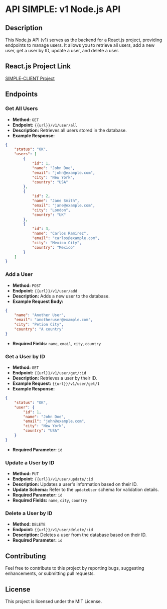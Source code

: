 # API SIMPLE: v1 Node.js API

## Description
This Node.js API (v1) serves as the backend for a React.js project, providing endpoints to manage users. It allows you to retrieve all users, add a new user, get a user by ID, update a user, and delete a user.

## React.js Project Link
[SIMPLE-CLIENT Project](https://github.com/nico-arch/SIMPLE-CLIENT)

## Endpoints

### Get All Users
- **Method:** `GET`
- **Endpoint:** `{{url}}/v1/user/all`
- **Description:** Retrieves all users stored in the database.
- **Example Response:**
```json
{
    "status": "OK",
    "users": [
        {
            "id": 1,
            "name": "John Doe",
            "email": "john@example.com",
            "city": "New York",
            "country": "USA"
        },
        {
            "id": 2,
            "name": "Jane Smith",
            "email": "jane@example.com",
            "city": "London",
            "country": "UK"
        },
        {
            "id": 3,
            "name": "Carlos Ramirez",
            "email": "carlos@example.com",
            "city": "Mexico City",
            "country": "Mexico"
        }
    ]
}
```

### Add a User
- **Method:** `POST`
- **Endpoint:** `{{url}}/v1/user/add`
- **Description:** Adds a new user to the database.
- **Example Request Body:**
```json
{
    "name": "Another User",
    "email": "anotheruser@example.com",
    "city": "Petion City",
    "country": "A country"
}
```
- **Required Fields:** `name`, `email`, `city`, `country`

### Get a User by ID
- **Method:** `GET`
- **Endpoint:** `{{url}}/v1/user/get/:id`
- **Description:** Retrieves a user by their ID.
- **Example Request:** `{{url}}/v1/user/get/1`
- **Example Response:**
```json
{
    "status": "OK",
    "user": {
        "id": 1,
        "name": "John Doe",
        "email": "john@example.com",
        "city": "New York",
        "country": "USA"
    }
}
```
- **Required Parameter:** `id`

### Update a User by ID
- **Method:** `PUT`
- **Endpoint:** `{{url}}/v1/user/update/:id`
- **Description:** Updates a user's information based on their ID.
- **Update Schema:** Refer to the `updateUser` schema for validation details.
- **Required Parameter:** `id`
- **Required Fields:** `name`, `city`, `country`

### Delete a User by ID
- **Method:** `DELETE`
- **Endpoint:** `{{url}}/v1/user/delete/:id`
- **Description:** Deletes a user from the database based on their ID.
- **Required Parameter:** `id`

## Contributing
Feel free to contribute to this project by reporting bugs, suggesting enhancements, or submitting pull requests.

## License
This project is licensed under the MIT License.
